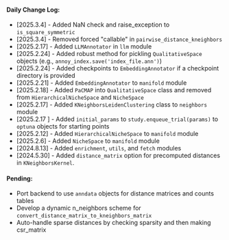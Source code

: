 #### Daily Change Log:
* [2025.3.4] - Added NaN check and raise_exception to `is_square_symmetric`
* [2025.3.4] - Removed forced "callable" in `pairwise_distance_kneighbors`
* [2025.2.17] - Added `LLMAnnotator` in `llm` module
* [2025.2.24] - Added robust method for pickling `QualitativeSpace` objects (e.g., `annoy_index.save('index_file.ann')`)
* [2025.2.24] - Added checkpoints to `EmbeddingAnnotator` if a checkpoint directory is provided
* [2025.2.21] - Added `EmbeddingAnnotator` to `manifold` module
* [2025.2.18] - Added `PaCMAP` into `QualitativeSpace` class and removed from `HierarchicalNicheSpace` and `NicheSpace`
* [2025.2.17] - Added `KNeighborsLeidenClustering` class to `neighbors` module
* [2025.2.17 ] - Added `initial_params` to `study.enqueue_trial(params)` to `optuna` objects for starting points 
* [2025.2.12] - Added `HierarchicalNicheSpace` to `manifold` module
* [2025.2.6] - Added `NicheSpace` to `manifold` module
* [2024.8.13] - Added `enrichment`, `utils`, and `fetch` modules
* [2024.5.30] - Added `distance_matrix` option for precomputed distances in `KNeighborsKernel`.

#### Pending: 
* Port backend to use `anndata` objects for distance matrices and counts tables
* Develop a dynamic n_neighbors scheme for `convert_distance_matrix_to_kneighbors_matrix`
* Auto-handle sparse distances by checking sparsity and then making csr_matrix 
